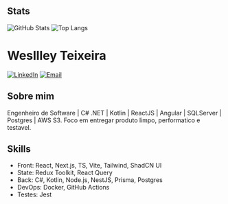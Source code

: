 ## Stats
![GitHub Stats](https://github-readme-stats.vercel.app/api?username=Weslley-hub&show_icons=true)
![Top Langs](https://github-readme-stats.vercel.app/api/top-langs/?username=Weslley-hub&layout=compact)

# Wesllley Teixeira

[![LinkedIn](https://img.shields.io/badge/LinkedIn-Perfil-blue)](https://www.linkedin.com/in/weslley-fernando/)
[![Email](https://img.shields.io/badge/Email-weslleyfernando71609@gmail.com-informational)](weslleyfernando71609@gmail.com)

## Sobre mim
Engenheiro de Software | C# .NET | Kotlin | ReactJS | Angular | SQLServer | Postgres | AWS S3. Foco em entregar produto limpo, performatico e testavel.

## Skills
- Front: React, Next.js, TS, Vite, Tailwind, ShadCN UI
- State: Redux Toolkit, React Query
- Back: C#, Kotlin, Node.js, NestJS, Prisma, Postgres
- DevOps: Docker, GitHub Actions
- Testes: Jest
